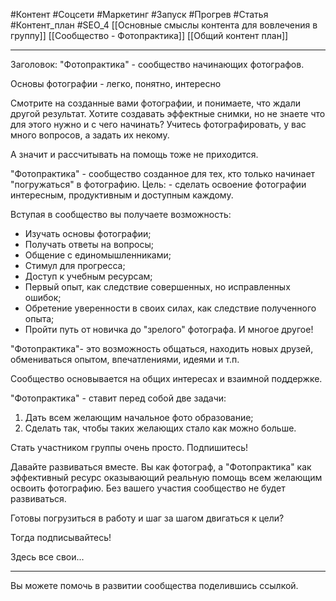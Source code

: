 #Контент #Соцсети #Маркетинг #Запуск #Прогрев #Статья  #Контент_план #SEO_4
[[Основные смыслы контента для вовлечения в группу]]
[[Сообщество - Фотопрактика]]
[[Общий контент план]]
_______________

Заголовок:
"Фотопрактика" - сообщество начинающих фотографов.

Основы фотографии - легко, понятно, интересно


Смотрите на созданные вами фотографии, и понимаете, что ждали другой результат.
Хотите создавать эффектные снимки, но не знаете что для этого нужно и с чего начинать?
Учитесь фотографировать, у вас много вопросов, а задать их некому.

А значит и рассчитывать на помощь тоже не приходится.

"Фотопрактика" - сообщество созданное для тех, кто только начинает "погружаться" в фотографию.
Цель: - сделать освоение фотографии интересным, продуктивным и доступным каждому.

Вступая в сообщество вы получаете возможность:
- Изучать основы фотографии;
- Получать ответы на вопросы;
- Общение с единомышленниками;
- Стимул для прогресса;
- Доступ к учебным ресурсам;
- Первый опыт, как следствие совершенных, но исправленных ошибок;
- Обретение уверенности в своих силах, как следствие полученного опыта;
- Пройти путь от новичка до "зрелого" фотографа.
И многое другое!

"Фотопрактика"- это возможность общаться, находить новых друзей, обмениваться опытом, впечатлениями, идеями и т.п. 

Сообщество основывается на общих интересах и взаимной поддержке.

"Фотопрактика" - ставит перед собой две задачи:
1. Дать всем желающим начальное фото образование;
2. Сделать так, чтобы таких желающих стало как можно больше.

Стать участником группы очень просто.
Подпишитесь!

Давайте развиваться вместе. Вы как фотограф, а "Фотопрактика" как эффективный ресурс оказывающий реальную помощь всем желающим освоить фотографию.
Без вашего участия сообщество не будет развиваться.

Готовы погрузиться в работу и шаг за шагом двигаться к цели?

Тогда подписывайтесь!

Здесь все свои...
__________
Вы можете помочь в развитии сообщества поделившись ссылкой.